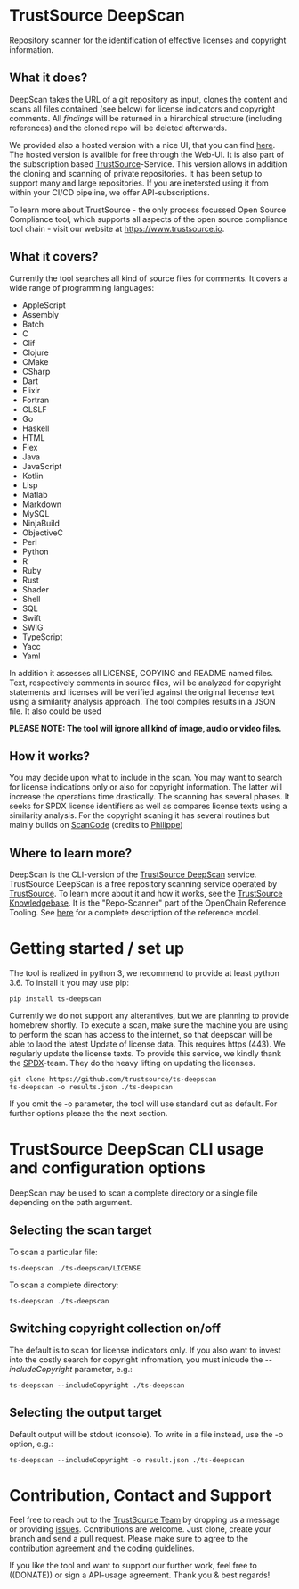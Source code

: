 # TrustSource DeepScan 
Repository scanner for the identification of effective licenses and copyright information. 

## What it does? 
DeepScan takes the URL of a git repository as input, clones the content and scans all files contained (see below) for license indicators and copyright comments. All *findings* will be returned in a hirarchical structure (including references) and the cloned repo will be deleted afterwards. 

We provided also a hosted version with a nice UI, that you can find [here](https://deepscan.trustsource.io "Link to DeepScan Service"). The hosted version is availble for free through the Web-UI. It is also part of the subscription based [TrustSource](https://app.trustsource.io)-Service. This version allows in addition the cloning and scanning of private repositories. It has been setup to support many and large repositories. If you are inetersted using it from within your CI/CD pipeline, we offer API-subscriptions.

To learn more about TrustSource - the only process focussed Open Source Compliance tool, which supports all aspects of the open source compliance tool chain - visit our website at https://www.trustsource.io.

## What it covers? 
Currently the tool searches all kind of source files for comments. It covers a wide range of programming languages:
* AppleScript
* Assembly
* Batch
* C
* Clif 
* Clojure 
* CMake 
* CSharp 
* Dart
* Elixir 
* Fortran 
* GLSLF
* Go
* Haskell 
* HTML
* Flex 
* Java 
* JavaScript 
* Kotlin 
* Lisp 
* Matlab 
* Markdown 
* MySQL 
* NinjaBuild 
* ObjectiveC 
* Perl 
* Python 
* R
* Ruby 
* Rust 
* Shader
* Shell 
* SQL 
* Swift 
* SWIG 
* TypeScript 
* Yacc 
* Yaml

In addition it assesses all LICENSE, COPYING and README named files. Text, respectively comments in source files, will be analyzed for copyright statements and licenses will be verified against the original liecense text using a similarity analysis approach. The tool compiles results in a JSON file. It also could be used 

**PLEASE NOTE: The tool will ignore all kind of image, audio or video files.**

## How it works? 
You may decide upon what to include in the scan. You may want to search for license indications only or also for copyright information. The latter will increase the operations time drastically. 
The scanning has several phases. It seeks for SPDX license identifiers as well as compares license texts using a similarity analysis.
For the copyright scaning it has several routines but mainly builds on [ScanCode](https://github.com/nexB/scancode-toolkit "ScanCode Repository") (credits to [Philippe](https://github.com/nexB/scancode-toolkit/commits?author=pombredanne]))

## Where to learn more? 
DeepScan is the CLI-version of the [TrustSource DeepScan](https://www.trustsource.io/deepscan "DeepScan Webservice UI") service. TrustSource DeepScan is a free repository scanning service operated by [TrustSource](https://www.trustsource.io "TrustSource Website"). To learn more about it and how it works, see the [TrustSource Knowledgebase](https://support.trustsource.io). It is the "Repo-Scanner" part of the OpenChain Reference Tooling. See [here](https://support.trustsource.io/hc/en-us/articles/360012782880-Architecture-Overview "Link to article") for a complete description of the reference model. 

# Getting started / set up
The tool is realized in python 3, we recommend to provide at least python 3.6. To install it you may use pip:
```
pip install ts-deepscan
```
Currently we do not support any alterantives, but we are planning to provide homebrew shortly.
To execute a scan, make sure the machine you are using to perform the scan has access to the internet, so that deepscan will be able to laod the latest Update of license data. This requires https (443). We regularly update the license texts. To provide this service, we kindly thank the [SPDX](https://spdx.org)-team. They do the heavy lifting on updating the licenses. 
```
git clone https://github.com/trustsource/ts-deepscan
ts-deepscan -o results.json ./ts-deepscan
```
If you omit the -o parameter, the tool will use standard out as default. For further options please the the next section.

# TrustSource DeepScan CLI usage and configuration options
DeepScan may be used to scan a complete directory or a single file depending on the path argument.

## Selecting the scan target
To scan a particular file:
```
ts-deepscan ./ts-deepscan/LICENSE
```
To scan a complete directory:
```
ts-deepscan ./ts-deepscan
```

## Switching copyright collection on/off
The default is to scan for license indicators only. If you also want to invest into the costly search for copyright infromation, you must inlcude the *--includeCopyright* parameter, e.g.:  
```
ts-deepscan --includeCopyright ./ts-deepscan
```

## Selecting the output target
Default output will be stdout (console). To write in a file instead, use the -o option, e.g.:
```
ts-deepscan --includeCopyright -o result.json ./ts-deepscan
```


# Contribution, Contact and Support
Feel free to reach out to the [TrustSource Team](https://support.trustsource.io/hc/en-us/requests/new "TrustSource Knowledgebase") by dropping us a message or providing [issues](/org/ts-deepscan/issues).
Contributions are welcome. Just clone, create your branch and send a pull request. Please make sure to agree to the [contribution agreement](/org/ContributionAgreeemnt.md "Contribution Agreement") and the [coding guidelines](/org/CodingGuidelines.md "Coding Guidelines").

If you like the tool and want to support our further work, feel free to ((DONATE)) or sign a API-usage agreement.
Thank you & best regards!
